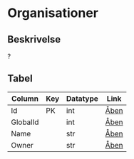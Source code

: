 # Organisationer

## Beskrivelse

?

## Tabel

| Column   | Key | Datatype | Link                                                                        |
| -------- | --- | -------- | --------------------------------------------------------------------------- |
| Id       | PK  | int      | [Åben](https://fmdatahub.github.io/Datadictionary/Attributes/Id.html)       |
| GlobalId |     | int      | [Åben](https://fmdatahub.github.io/Datadictionary/Attributes/GlobalId.html) |
| Name     |     | str      | [Åben](https://fmdatahub.github.io/Datadictionary/Attributes/Name.html)     |
| Owner    |     | str      | [Åben](https://fmdatahub.github.io/Datadictionary/Attributes/LongName.html) |
